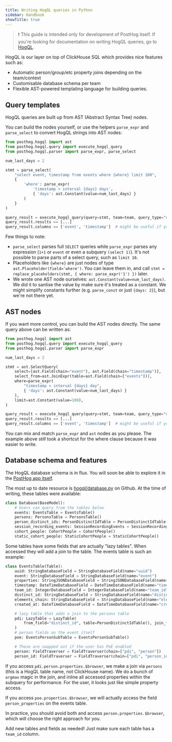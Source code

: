 ```yaml
---
title: Writing HogQL queries in Python
sidebar: Handbook
showTitle: true
---
```


> ❗️ This guide is intended only for development of PostHog itself. 
> If you're looking for documentation on writing HogQL queries, go to [HogQL](/manual/hogql).

HogQL is our layer on top of ClickHouse SQL which provides nice features such as:

- Automatic person/group/etc property joins depending on the team/context
- Customisable database schema per team
- Flexible AST-powered templating language for building queries.

## Query templates

HogQL queries are built up from AST (Abstract Syntax Tree) nodes. 

You can build the nodes yourself, or use the helpers `parse_expr` and `parse_select` to convert HogQL strings into AST nodes:

```py
from posthog.hogql import ast
from posthog.hogql.query import execute_hogql_query
from posthog.hogql.parser import parse_expr, parse_select

num_last_days = 2

stmt = parse_select(
    "select event, timestamp from events where {where} limit 100", 
    { 
        'where': parse_expr(
            'timestamp > interval {days} days', 
            { 'days': ast.Constant(value=num_last_days) }
        ) 
    }
)

query_result = execute_hogql_query(query=stmt, team=team, query_type="used in logs")
query_result.results == [...]
query_result.columns == ['event', 'timestamp']  # might be useful if you select '*'
```

Few things to note:
- `parse_select` parses full `SELECT` queries while `parse_expr` parses any expression (`1+1` or `event` or even a subquery `(select 1)`). It's not possible to parse parts of a select query, such as `limit 10`.    
- Placeholders like `{where}` are just nodes of type `ast.Placeholder(field='where')`. You can leave them in, and call `stmt = replace_placeholders(stmt, { where: parse_expr('1') })` later.
- We wrote one AST node ourselves: `ast.Constant(value=num_last_days)`. We did it to santise the value by make sure it's treated as a constant. We might simplify constants further (e.g. `parse_const` or just `{days: 2}`), but we're not there yet.

## AST nodes 

If you want more control, you can build the AST nodes directly. The same query above can be written as: 

```py
from posthog.hogql import ast
from posthog.hogql.query import execute_hogql_query
from posthog.hogql.parser import parse_expr

num_last_days = 2

stmt = ast.SelectQuery(
    select=[ast.Field(chain="event"), ast.Field(chain="timestamp")],
    select_from=ast.JoinExpr(table=ast.Field(chain=["events"])),
    where=parse_expr(
        "timestamp > interval {days} day", 
        { 'days': ast.Constant(value=num_last_days) }
    ),
    limit=ast.Constant(value=100),
)

query_result = execute_hogql_query(query=stmt, team=team, query_type="used in logs")
query_result.results == [...]
query_result.columns == ['event', 'timestamp']  # might be useful if you select '*'
```

You can mix and match `parse_expr` and `ast` nodes as you please. The example above _still_ took a shortcut for the where clause because it was easier to write. 


## Database schema and features

The HogQL database schema is in flux. You will soon be able to explore it in the [PostHog app itself](https://github.com/PostHog/posthog/pull/14591).

The most up to date resource is [hogql/database.py](https://github.com/PostHog/posthog/blob/master/posthog/hogql/database.py) on Github. At the time of writing, these tables were available:

```python
class Database(BaseModel):
    # Users can query from the tables below
    events: EventsTable = EventsTable()
    persons: PersonsTable = PersonsTable()
    person_distinct_ids: PersonDistinctIdTable = PersonDistinctIdTable()
    session_recording_events: SessionRecordingEvents = SessionRecordingEvents()
    cohort_people: CohortPeople = CohortPeople()
    static_cohort_people: StaticCohortPeople = StaticCohortPeople()
```

Some tables have some fields that are actually "lazy tables". When accessed they will add a join to the table. The events table is such an example:

```python
class EventsTable(Table):
    uuid: StringDatabaseField = StringDatabaseField(name="uuid")
    event: StringDatabaseField = StringDatabaseField(name="event")
    properties: StringJSONDatabaseField = StringJSONDatabaseField(name="properties")
    timestamp: DateTimeDatabaseField = DateTimeDatabaseField(name="timestamp")
    team_id: IntegerDatabaseField = IntegerDatabaseField(name="team_id")
    distinct_id: StringDatabaseField = StringDatabaseField(name="distinct_id")
    elements_chain: StringDatabaseField = StringDatabaseField(name="elements_chain")
    created_at: DateTimeDatabaseField = DateTimeDatabaseField(name="created_at")

    # lazy table that adds a join to the persons table
    pdi: LazyTable = LazyTable(
        from_field="distinct_id", table=PersonDistinctIdTable(), join_function=join_with_max_person_distinct_id_table
    )
    # person fields on the event itself
    poe: EventsPersonSubTable = EventsPersonSubTable()

    # These are swapped out if the user has PoE enabled
    person: FieldTraverser = FieldTraverser(chain=["pdi", "person"])
    person_id: FieldTraverser = FieldTraverser(chain=["pdi", "person_id"])
```

If you access `pdi.person.properties.$browser`, we make a join via `persons` (this is a HogQL table name, not ClickHouse name). We do a bunch of `argmax` magic in the join, and inline all accessed properties within the subquery for performance. For the user, it looks just like simple property access.

If you access `poe.properties.$browser`, we will actually access the field `person_properties` on the events table.

In practice, you should avoid both and access `person.properties.$browser`, which will choose the right approach for you.

Add new tables and fields as needed! Just make sure each table has a `team_id` column.
